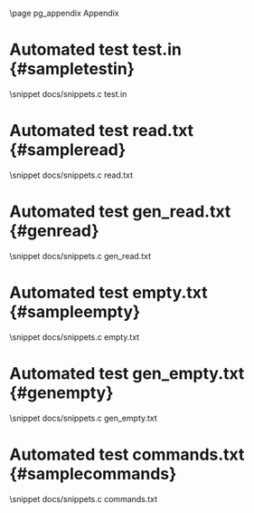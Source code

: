 \page pg_appendix Appendix

# Automated test test.in {#sampletestin}
\snippet docs/snippets.c test.in
# Automated test read.txt {#sampleread}
\snippet docs/snippets.c read.txt
# Automated test gen_read.txt {#genread}
\snippet docs/snippets.c gen_read.txt
# Automated test empty.txt {#sampleempty}
\snippet docs/snippets.c empty.txt
# Automated test gen_empty.txt {#genempty}
\snippet docs/snippets.c gen_empty.txt
# Automated test commands.txt {#samplecommands}
\snippet docs/snippets.c commands.txt
